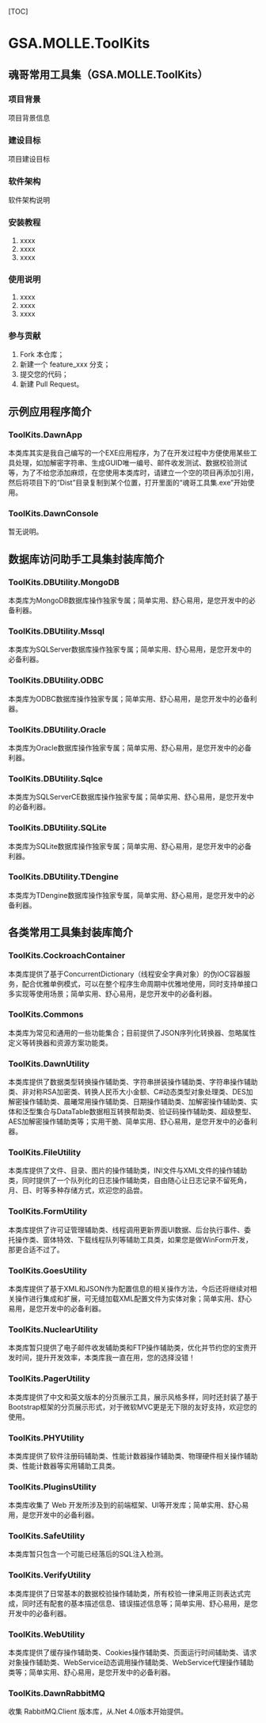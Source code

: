 [TOC]

# GSA.MOLLE.ToolKits

## 魂哥常用工具集（GSA.MOLLE.ToolKits）


### 项目背景
项目背景信息


### 建设目标
项目建设目标


### 软件架构
软件架构说明


### 安装教程
1. xxxx
2. xxxx
3. xxxx


### 使用说明
1. xxxx
2. xxxx
3. xxxx


### 参与贡献
1. Fork 本仓库；
2. 新建一个 feature_xxx 分支；
3. 提交您的代码；
4. 新建 Pull Request。





## 示例应用程序简介

### ToolKits.DawnApp
本类库其实是我自己编写的一个EXE应用程序，为了在开发过程中方便使用某些工具处理，如加解密字符串、生成GUID唯一编号、邮件收发测试、数据校验测试等，为了不给您添加麻烦，在您使用本类库时，请建立一个空的项目再添加引用，然后将项目下的“Dist”目录复制到某个位置，打开里面的“魂哥工具集.exe”开始使用。

### ToolKits.DawnConsole
暂无说明。





## 数据库访问助手工具集封装库简介

### ToolKits.DBUtility.MongoDB
本类库为MongoDB数据库操作独家专属；简单实用、舒心易用，是您开发中的必备利器。

### ToolKits.DBUtility.Mssql
本类库为SQLServer数据库操作独家专属；简单实用、舒心易用，是您开发中的必备利器。

### ToolKits.DBUtility.ODBC
本类库为ODBC数据库操作独家专属；简单实用、舒心易用，是您开发中的必备利器。

### ToolKits.DBUtility.Oracle
本类库为Oracle数据库操作独家专属；简单实用、舒心易用，是您开发中的必备利器。

### ToolKits.DBUtility.Sqlce
本类库为SQLServerCE数据库操作独家专属；简单实用、舒心易用，是您开发中的必备利器。

### ToolKits.DBUtility.SQLite
本类库为SQLite数据库操作独家专属；简单实用、舒心易用，是您开发中的必备利器。

### ToolKits.DBUtility.TDengine
本类库为TDengine数据库操作独家专属，简单实用、舒心易用，是您开发中的必备利器。





## 各类常用工具集封装库简介

### ToolKits.CockroachContainer
本类库提供了基于ConcurrentDictionary（线程安全字典对象）的伪IOC容器服务，配合优雅单例模式，可以在整个程序生命周期中优雅地使用，同时支持单接口多实现等使用场景；简单实用、舒心易用，是您开发中的必备利器。

### ToolKits.Commons
本类库为常见和通用的一些功能集合；目前提供了JSON序列化转换器、忽略属性定义等转换器和资源方案功能类。

### ToolKits.DawnUtility
本类库提供了数据类型转换操作辅助类、字符串拼装操作辅助类、字符串操作辅助类、非对称RSA加密类、转换人民币大小金额、C#动态类型对象处理类、DES加解密操作辅助类、晨曦常用操作辅助类、日期操作辅助类、加解密操作辅助类、实体和泛型集合与DataTable数据相互转换帮助类、验证码操作辅助类、超级整型、AES加解密操作辅助类等；实用干脆、简单实用、舒心易用，是您开发中的必备利器。

### ToolKits.FileUtility
本类库提供了文件、目录、图片的操作辅助类，INI文件与XML文件的操作辅助类，同时提供了一个队列化的日志操作辅助类，自由随心让日志记录不留死角，月、日、时等多种存储方式，欢迎您的品尝。

### ToolKits.FormUtility
本类库提供了许可证管理辅助类、线程调用更新界面UI数据、后台执行事件、委托操作类、窗体特效、下载线程队列等辅助工具类，如果您是做WinForm开发，那更合适不过了。

### ToolKits.GoesUtility
本类库提供了基于XML和JSON作为配置信息的相关操作方法，今后还将继续对相关操作进行集成和扩展，可无缝加载XML配置文件为实体对象；简单实用、舒心易用，是您开发中的必备利器。

### ToolKits.NuclearUtility
本类库暂只提供了电子邮件收发辅助类和FTP操作辅助类，优化并节约您的宝贵开发时间，提升开发效率，本类库我一直在用，您的选择没错！

### ToolKits.PagerUtility
本类库提供了中文和英文版本的分页展示工具，展示风格多样，同时还封装了基于Bootstrap框架的分页展示形式，对于微软MVC更是无下限的友好支持，欢迎您的使用。

### ToolKits.PHYUtility
本类库提供了软件注册码辅助类、性能计数器操作辅助类、物理硬件相关操作辅助类、性能计数器等实用辅助工具类。

### ToolKits.PluginsUtility
本类库收集了 Web 开发所涉及到的前端框架、UI等开发库；简单实用、舒心易用，是您开发中的必备利器。

### ToolKits.SafeUtility
本类库暂只包含一个可能已经落后的SQL注入检测。

### ToolKits.VerifyUtility
本类库提供了日常基本的数据校验操作辅助类，所有校验一律采用正则表达式完成，同时还有配套的基本描述信息、错误描述信息等；简单实用、舒心易用，是您开发中的必备利器。

### ToolKits.WebUtility
本类库提供了缓存操作辅助类、Cookies操作辅助类、页面运行时间辅助类、请求对象操作辅助类、WebService动态调用操作辅助类、WebService代理操作辅助类等；简单实用、舒心易用，是您开发中的必备利器。

### ToolKits.DawnRabbitMQ
收集 RabbitMQ.Client 版本库，从.Net 4.0版本开始提供。
